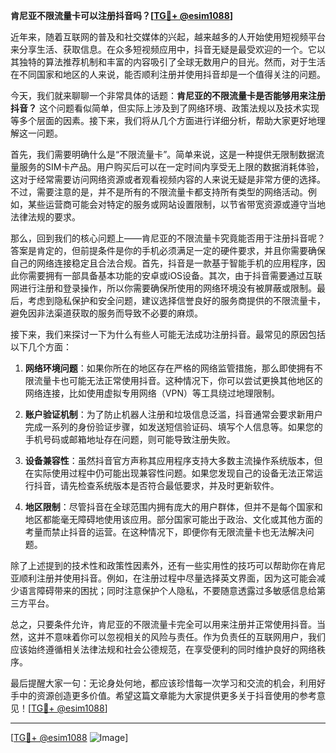 **肯尼亚不限流量卡可以注册抖音吗？[[TG💪+ @esim1088](https://t.me/s/esim1088)]**

近年来，随着互联网的普及和社交媒体的兴起，越来越多的人开始使用短视频平台来分享生活、获取信息。在众多短视频应用中，抖音无疑是最受欢迎的一个。它以其独特的算法推荐机制和丰富的内容吸引了全球无数用户的目光。然而，对于生活在不同国家和地区的人来说，能否顺利注册并使用抖音却是一个值得关注的问题。

今天，我们就来聊聊一个非常具体的话题：**肯尼亚的不限流量卡是否能够用来注册抖音？** 这个问题看似简单，但实际上涉及到了网络环境、政策法规以及技术实现等多个层面的因素。接下来，我们将从几个方面进行详细分析，帮助大家更好地理解这一问题。

首先，我们需要明确什么是“不限流量卡”。简单来说，这是一种提供无限制数据流量服务的SIM卡产品。用户购买后可以在一定时间内享受无上限的数据消耗体验，这对于经常需要访问网络资源或者观看视频内容的人来说无疑是非常方便的选择。不过，需要注意的是，并不是所有的不限流量卡都支持所有类型的网络活动。例如，某些运营商可能会对特定的服务或网站设置限制，以节省带宽资源或遵守当地法律法规的要求。

那么，回到我们的核心问题上——肯尼亚的不限流量卡究竟能否用于注册抖音呢？答案是肯定的，但前提条件是你的手机必须满足一定的硬件要求，并且你需要确保自己的网络连接稳定且合法合规。首先，抖音是一款基于智能手机的应用程序，因此你需要拥有一部具备基本功能的安卓或iOS设备。其次，由于抖音需要通过互联网进行注册和登录操作，所以你需要确保所使用的网络环境没有被屏蔽或限制。最后，考虑到隐私保护和安全问题，建议选择信誉良好的服务商提供的不限流量卡，避免因非法渠道获取的服务而导致不必要的麻烦。

接下来，我们来探讨一下为什么有些人可能无法成功注册抖音。最常见的原因包括以下几个方面：

1. **网络环境问题**：如果你所在的地区存在严格的网络监管措施，那么即使拥有不限流量卡也可能无法正常使用抖音。这种情况下，你可以尝试更换其他地区的网络连接，比如使用虚拟专用网络（VPN）等工具绕过地理限制。
   
2. **账户验证机制**：为了防止机器人注册和垃圾信息泛滥，抖音通常会要求新用户完成一系列的身份验证步骤，如发送短信验证码、填写个人信息等。如果您的手机号码或邮箱地址存在问题，则可能导致注册失败。

3. **设备兼容性**：虽然抖音官方声称其应用程序支持大多数主流操作系统版本，但在实际使用过程中仍可能出现兼容性问题。如果您发现自己的设备无法正常运行抖音，请先检查系统版本是否符合最低要求，并及时更新软件。

4. **地区限制**：尽管抖音在全球范围内拥有庞大的用户群体，但并不是每个国家和地区都能毫无障碍地使用该应用。部分国家可能出于政治、文化或其他方面的考量而禁止抖音的运营。在这种情况下，即便你有无限流量卡也无法解决问题。

除了上述提到的技术性和政策性因素外，还有一些实用性的技巧可以帮助你在肯尼亚顺利注册并使用抖音。例如，在注册过程中尽量选择英文界面，因为这可能会减少语言障碍带来的困扰；同时注意保护个人隐私，不要随意透露过多敏感信息给第三方平台。

总之，只要条件允许，肯尼亚的不限流量卡完全可以用来注册并正常使用抖音。当然，这并不意味着你可以忽视相关的风险与责任。作为负责任的互联网用户，我们应该始终遵循相关法律法规和社会公德规范，在享受便利的同时维护良好的网络秩序。

最后提醒大家一句：无论身处何地，都应该珍惜每一次学习和交流的机会，利用好手中的资源创造更多价值。希望这篇文章能为大家提供更多关于抖音使用的参考意见！[[TG💪+ @esim1088](https://t.me/s/esim1088)]

---

[[TG💪+ @esim1088](https://t.me/s/esim1088) ![Image](https://i.postimg.cc/4NQfJmqS/Snipaste-2025-05-13-00-14-12.png)]
